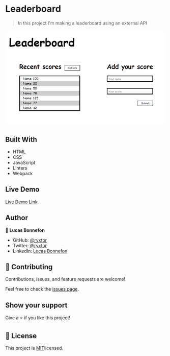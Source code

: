# Leaderboard

>  In this project I'm making a leaderboard using an external API

![screenshot](src/image/screenshot.png)

## Built With

- HTML
- CSS
- JavaScript
- Linters
- Webpack

## Live Demo

[Live Demo Link](https://ryxtor.github.io/Leaderboard/dist)

## Author

👤 **Lucas Bonnefon**

- GitHub: [@ryxtor](https://github.com/ryxtor)
- Twitter: [@ryxtor](https://twitter.com/ryxtor)
- LinkedIn: [Lucas Bonnefon](https://www.linkedin.com/in/lucas-bonnefon-074a01134/)

## 🤝 Contributing

Contributions, issues, and feature requests are welcome!

Feel free to check the [issues page](https://github.com/ryxtor/Leaderboard/issues).

## Show your support

Give a ⭐️ if you like this project!

## 📝 License

This project is [MIT](./MIT.md)licensed.